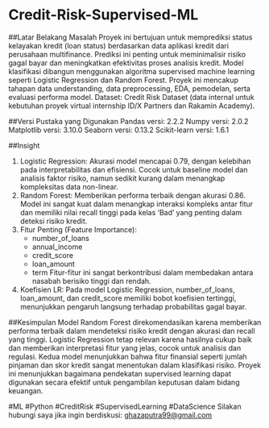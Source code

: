 # Credit-Risk-Supervised-ML

##Latar Belakang Masalah
Proyek ini bertujuan untuk memprediksi status kelayakan kredit (loan status) berdasarkan data aplikasi kredit dari perusahaan multifinance. Prediksi ini penting untuk meminimalisir risiko gagal bayar dan meningkatkan efektivitas proses analisis kredit. Model klasifikasi dibangun menggunakan algoritma supervised machine learning seperti Logistic Regression dan Random Forest. Proyek ini mencakup tahapan data understanding, data preprocessing, EDA, pemodelan, serta evaluasi performa model.
Dataset: Credit Risk Dataset (data internal untuk kebutuhan proyek virtual internship ID/X Partners dan Rakamin Academy).

##Versi Pustaka yang Digunakan
Pandas versi: 2.2.2
Numpy versi: 2.0.2
Matplotlib versi: 3.10.0
Seaborn versi: 0.13.2
Scikit-learn versi: 1.6.1

##Insight
1. Logistic Regression:
Akurasi model mencapai 0.79, dengan kelebihan pada interpretabilitas dan efisiensi. Cocok untuk baseline model dan analisis faktor risiko, namun sedikit kurang dalam menangkap kompleksitas data non-linear.
2. Random Forest:
Memberikan performa terbaik dengan akurasi 0.86. Model ini sangat kuat dalam menangkap interaksi kompleks antar fitur dan memiliki nilai recall tinggi pada kelas ‘Bad’ yang penting dalam deteksi risiko kredit.
3. Fitur Penting (Feature Importance):
    - number_of_loans
    - annual_income
    - credit_score
    - loan_amount
    - term
   Fitur-fitur ini sangat berkontribusi dalam membedakan antara nasabah berisiko tinggi dan rendah.
4. Koefisien LR:
Pada model Logistic Regression, number_of_loans, loan_amount, dan credit_score memiliki bobot koefisien tertinggi, menunjukkan pengaruh langsung terhadap probabilitas gagal bayar.

##Kesimpulan
Model Random Forest direkomendasikan karena memberikan performa terbaik dalam mendeteksi risiko kredit dengan akurasi dan recall yang tinggi. Logistic Regression tetap relevan karena hasilnya cukup baik dan memberikan interpretasi fitur yang jelas, cocok untuk analisis dan regulasi. Kedua model menunjukkan bahwa fitur finansial seperti jumlah pinjaman dan skor kredit sangat menentukan dalam klasifikasi risiko. Proyek ini menunjukkan bagaimana pendekatan supervised learning dapat digunakan secara efektif untuk pengambilan keputusan dalam bidang keuangan.

#ML #Python #CreditRisk #SupervisedLearning #DataScience
Silakan hubungi saya jika ingin berdiskusi: ghazaputra99@gmail.com
